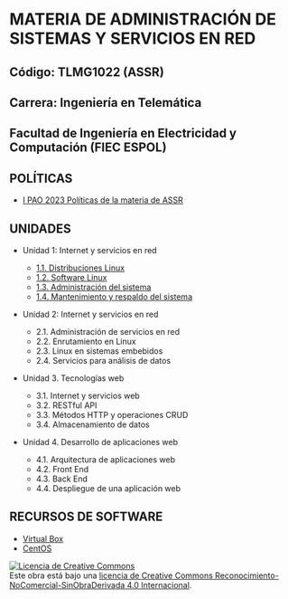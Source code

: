 # MATERIA DE ADMINISTRACIÓN DE SISTEMAS Y SERVICIOS EN RED

## Código: TLMG1022 (ASSR)
## Carrera: Ingeniería en Telemática
## Facultad de Ingeniería en Electricidad y Computación (FIEC ESPOL)


## POLÍTICAS
* [I PAO 2023 Políticas de la materia de ASSR](https://aulavirtual.espol.edu.ec/courses/19786/files/3518494/download?wrap=1)

## UNIDADES

* Unidad 1: Internet y servicios en red
    * [1.1. Distribuciones Linux](unidades/unidad1/unidad1_1.md)
    * [1.2. Software Linux](unidades/unidad1/unidad1_2.md)
    * [1.3. Administración del sistema](unidades/unidad1/unidad1_3.md)
    * [1.4. Mantenimiento y respaldo del sistema](unidades/unidad1/unidad1_4.md)

* Unidad 2: Internet y servicios en red
    * 2.1. Administración de servicios en red
    * 2.2. Enrutamiento en Linux
    * 2.3. Linux en sistemas embebidos
    * 2.4. Servicios para análisis de datos

* Unidad 3. Tecnologías web
    * 3.1. Internet y servicios web
    * 3.2. RESTful API
    * 3.3. Métodos HTTP y operaciones CRUD
    * 3.4. Almacenamiento de datos

* Unidad 4. Desarrollo de aplicaciones web
    * 4.1. Arquitectura de aplicaciones web
    * 4.2. Front End
    * 4.3. Back End
    * 4.4. Despliegue de una aplicación web

## RECURSOS DE SOFTWARE
* [Virtual Box](https://www.virtualbox.org/wiki/Downloads)
* [CentOS](https://www.centos.org/download/)

<a rel="license" href="http://creativecommons.org/licenses/by-nc-nd/4.0/"><img alt="Licencia de Creative Commons" style="border-width:0" src="https://i.creativecommons.org/l/by-nc-nd/4.0/88x31.png" /></a><br />Este obra está bajo una <a rel="license" href="http://creativecommons.org/licenses/by-nc-nd/4.0/">licencia de Creative Commons Reconocimiento-NoComercial-SinObraDerivada 4.0 Internacional</a>.